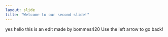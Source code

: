 ```yaml
---
layout: slide
title: "Welcome to our second slide!"
---
```

yes hello this is an edit made by bommes420
Use the left arrow to go back!
